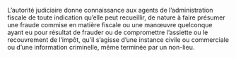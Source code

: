 L’autorité judiciaire donne connaissance aux agents de l’administration fiscale de toute indication qu’elle peut recueillir, de nature à faire présumer une fraude commise en matière fiscale ou une manœuvre quelconque ayant eu pour résultat de frauder ou de compromettre l’assiette ou le recouvrement de l’impôt, qu’il s’agisse d’une instance civile ou commerciale ou d’une information criminelle, même terminée par un non-lieu.